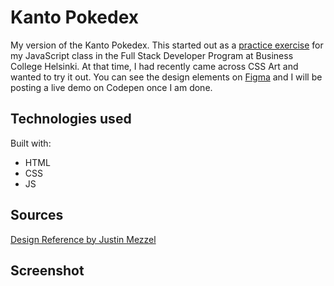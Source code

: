 # Kanto Pokedex

My version of the Kanto Pokedex. This started out as a [practice exercise](https://github.com/laurielim/REACT21K_JAVASCRIPT/tree/main/js-with-hoang/day-10-poke-query) for my JavaScript class in the Full Stack Developer Program at Business College Helsinki. At that time, I had recently came across CSS Art and wanted to try it out. You can see the design elements on [Figma](https://www.figma.com/file/fTVPVJmNd89leqymL9o4Wy/pokedex-project?node-id=0%3A1) and I will be posting a live demo on Codepen once I am done.

## Technologies used

Built with:

- HTML
- CSS
- JS

## Sources

[Design Reference by Justin Mezzel](https://dribbble.com/shots/2908884-I-Saw-It-On-Twitch-Pokedex)

## Screenshot
